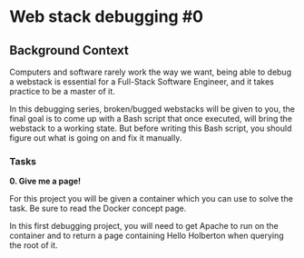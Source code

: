 # Web stack debugging #0

## Background Context

Computers and software rarely work the way we want, being able to debug a webstack is essential for a Full-Stack Software Engineer, and it takes practice to be a master of it.

In this debugging series, broken/bugged webstacks will be given to you, the final goal is to come up with a Bash script that once executed, will bring the webstack to a working state. But before writing this Bash script, you should figure out what is going on and fix it manually.

### Tasks

**0. Give me a page!**

For this project you will be given a container which you can use to solve the task.
Be sure to read the Docker concept page.

In this first debugging project, you will need to get Apache to run on the container and to return a page containing Hello Holberton when querying the root of it.

